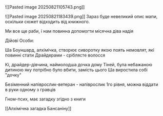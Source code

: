 ![[Pasted image 20250821105743.png]]

![[Pasted image 20250821183439.png]]
Зараз буде невеликий опис мапи, оскільки сюжет відходить від книжного.

Ми все ще раби, і нам повинна допомогти місячна діва надія

Дійові Особи:

Ша Боуншард, алхімічка, створює сиворотку якою поять немовлят, які повинні стати Драйдерами - сріблясте волосся


Кі, драйдер-дівчина, наймолодша дочка дому Тіней, була небажаною дитиною яку потрібно було вбити, замість цього Ша виростила собі "дочку"

Безіменний напіврослик-ветеран - напіврослик 1го рівня, можна віддати в руки одному з гравців

Гном-псих, має загадку згідно з книги

[[Алхімічна загадка Бансаніну]]
